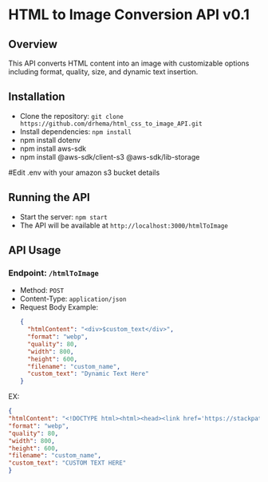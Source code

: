 # HTML to Image Conversion API v0.1

## Overview
This API converts HTML content into an image with customizable options including format, quality, size, and dynamic text insertion.

## Installation
- Clone the repository: `git clone https://github.com/drhema/html_css_to_image_API.git`
- Install dependencies: `npm install`
- npm install dotenv
- npm install aws-sdk
- npm install @aws-sdk/client-s3 @aws-sdk/lib-storage

 #Edit .env with your amazon s3 bucket details

## Running the API
- Start the server: `npm start`
- The API will be available at `http://localhost:3000/htmlToImage`

## API Usage
### Endpoint: `/htmlToImage`
- Method: `POST`
- Content-Type: `application/json`
- Request Body Example:
  ```json
  {
    "htmlContent": "<div>$custom_text</div>",
    "format": "webp",
    "quality": 80,
    "width": 800,
    "height": 600,
    "filename": "custom_name",
    "custom_text": "Dynamic Text Here"
  }

EX:
  ```json
{
  "htmlContent": "<!DOCTYPE html><html><head><link href='https://stackpath.bootstrapcdn.com/bootstrap/4.5.0/css/bootstrap.min.css' rel='stylesheet'><link href='https://fonts.googleapis.com/css2?family=Roboto:wght@700' rel='stylesheet'><style>body { font-family: 'Roboto', sans-serif; }</style></head><body><div class='p-4 text-center mt-4' style='width: 500px'><span class='tweet-text mb-4'>$custom_text</span><div class='mt-2 p-4'><img src='https://docs.htmlcsstoimage.com/assets/images/dog.jpg' class='rounded-circle shadow border mt-4' width='100px'></div><h4 class='mt-2'>WeRateDogs</h4><span class='text-muted'>@dog_rates</span></div></body></html>",
  "format": "webp",
  "quality": 80,
  "width": 800,
  "height": 600,
  "filename": "custom_name",
  "custom_text": "CUSTOM TEXT HERE"
}
